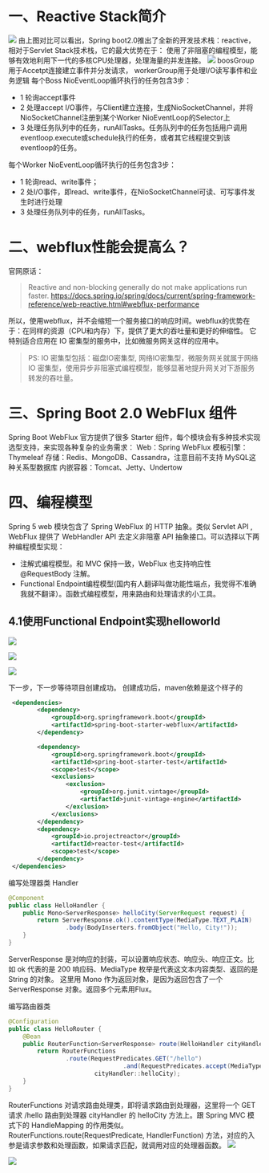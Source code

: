 # 一、Reactive Stack简介

![](https://cdn.jsdelivr.net/gh/krislinzhao/IMGcloud/img/20200507101657.png)
由上图对比可以看出，Spring boot2.0推出了全新的开发技术栈：reactive，相对于Servlet Stack技术栈，它的最大优势在于：
使用了非阻塞的编程模型，能够有效地利用下一代的多核CPU处理器，处理海量的并发连接。
![](https://cdn.jsdelivr.net/gh/krislinzhao/IMGcloud/img/20200507101817.png)
boosGroup用于Accetpt连接建立事件并分发请求， workerGroup用于处理I/O读写事件和业务逻辑
每个Boss NioEventLoop循环执行的任务包含3步：

- 1 轮询accept事件
- 2 处理accept I/O事件，与Client建立连接，生成NioSocketChannel，并将NioSocketChannel注册到某个Worker NioEventLoop的Selector上
- 3 处理任务队列中的任务，runAllTasks。任务队列中的任务包括用户调用eventloop.execute或schedule执行的任务，或者其它线程提交到该eventloop的任务。

每个Worker NioEventLoop循环执行的任务包含3步：

- 1 轮询read、write事件；
- 2 处I/O事件，即read、write事件，在NioSocketChannel可读、可写事件发生时进行处理
- 3 处理任务队列中的任务，runAllTasks。

# 二、webflux性能会提高么？

官网原话：

> Reactive and non-blocking generally do not make applications run faster.
> https://docs.spring.io/spring/docs/current/spring-framework-reference/web-reactive.html#webflux-performance

所以，使用webflux，并不会缩短一个服务接口的响应时间。webflux的优势在于：在同样的资源（CPU和内存）下，提供了更大的吞吐量和更好的伸缩性。
它特别适合应用在 IO 密集型的服务中，比如微服务网关这样的应用中。

> PS: IO 密集型包括：磁盘IO密集型, 网络IO密集型，微服务网关就属于网络 IO 密集型，使用异步非阻塞式编程模型，能够显著地提升网关对下游服务转发的吞吐量。

# 三、Spring Boot 2.0 WebFlux 组件

Spring Boot WebFlux 官方提供了很多 Starter 组件，每个模块会有多种技术实现选型支持，来实现各种复杂的业务需求：
Web：Spring WebFlux
模板引擎：Thymeleaf
存储：Redis、MongoDB、Cassandra，注意目前不支持 MySQL这种关系型数据库
内嵌容器：Tomcat、Jetty、Undertow

# 四、编程模型

Spring 5 web 模块包含了 Spring WebFlux 的 HTTP 抽象。类似 Servlet API , WebFlux 提供了 WebHandler API 去定义非阻塞 API 抽象接口。可以选择以下两种编程模型实现：

- 注解式编程模型。和 MVC 保持一致，WebFlux 也支持响应性 @RequestBody 注解。
- Functional Endpoint编程模型(国内有人翻译叫做功能性端点，我觉得不准确我就不翻译）。函数式编程模型，用来路由和处理请求的小工具。

## 4.1使用Functional Endpoint实现helloworld

![](https://cdn.jsdelivr.net/gh/krislinzhao/IMGcloud/img/20200507104331.png)

![](https://cdn.jsdelivr.net/gh/krislinzhao/IMGcloud/img/20200507104430.png)

![](https://cdn.jsdelivr.net/gh/krislinzhao/IMGcloud/img/20200507104511.png)

下一步，下一步等待项目创建成功。
创建成功后，maven依赖是这个样子的

```xml
 <dependencies>
        <dependency>
            <groupId>org.springframework.boot</groupId>
            <artifactId>spring-boot-starter-webflux</artifactId>
        </dependency>

        <dependency>
            <groupId>org.springframework.boot</groupId>
            <artifactId>spring-boot-starter-test</artifactId>
            <scope>test</scope>
            <exclusions>
                <exclusion>
                    <groupId>org.junit.vintage</groupId>
                    <artifactId>junit-vintage-engine</artifactId>
                </exclusion>
            </exclusions>
        </dependency>
        <dependency>
            <groupId>io.projectreactor</groupId>
            <artifactId>reactor-test</artifactId>
            <scope>test</scope>
        </dependency>
 </dependencies>
```

编写处理器类 Handler

```java
@Component
public class HelloHandler {
    public Mono<ServerResponse> helloCity(ServerRequest request) {
        return ServerResponse.ok().contentType(MediaType.TEXT_PLAIN)
                .body(BodyInserters.fromObject("Hello, City!"));
    }
}
```

ServerResponse 是对响应的封装，可以设置响应状态、响应头、响应正文。比如 ok 代表的是 200 响应码、MediaType 枚举是代表这文本内容类型、返回的是 String 的对象。
这里用 Mono 作为返回对象，是因为返回包含了一个 ServerResponse 对象。返回多个元素用Flux。

编写路由器类

```java
@Configuration
public class HelloRouter {
    @Bean
    public RouterFunction<ServerResponse> route(HelloHandler cityHandler) {
        return RouterFunctions
                .route(RequestPredicates.GET("/hello")
                                .and(RequestPredicates.accept(MediaType.TEXT_PLAIN)),
                        cityHandler::helloCity);
    }
}
```

RouterFunctions 对请求路由处理类，即将请求路由到处理器，这里将一个 GET 请求 /hello 路由到处理器 cityHandler 的 helloCity 方法上。跟 Spring MVC 模式下的 HandleMapping 的作用类似。
RouterFunctions.route(RequestPredicate, HandlerFunction) 方法，对应的入参是请求参数和处理函数，如果请求匹配，就调用对应的处理器函数。
![](https://cdn.jsdelivr.net/gh/krislinzhao/IMGcloud/img/20200507110323.png)

![](https://cdn.jsdelivr.net/gh/krislinzhao/IMGcloud/img/20200507110441.png)